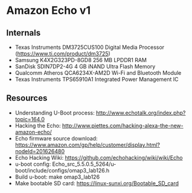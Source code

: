# Amazon Echo v1

## Internals
 * Texas Instruments DM3725CUS100 Digital Media Processor	(https://www.ti.com/product/dm3725)
 * Samsung K4X2G323PD-8GD8 256 MB LPDDR1 RAM
 * SanDisk SDIN7DP2-4G 4 GB iNAND Ultra Flash Memory
 * Qualcomm Atheros QCA6234X-AM2D Wi-Fi and Bluetooth Module
 * Texas Instruments TPS65910A1 Integrated Power Management IC	

## Resources
 * Understanding U-Boot process: http://www.echotalk.org/index.php?topic=164.0
 * Hacking the Echo: http://www.piettes.com/hacking-alexa-the-new-amazon-echo/
 * Echo firmware source download: https://www.amazon.com/gp/help/customer/display.html?nodeId=201626480
 * Echo Hacking Wiki: https://github.com/echohacking/wiki/wiki/Echo
 * u-boot config: Echo_src_5.5.0.5_5264/u-boot/include/configs/omap3_lab126.h
 * Build u-boot: make omap3_lab126 
 * Make bootable SD card: https://linux-sunxi.org/Bootable_SD_card
